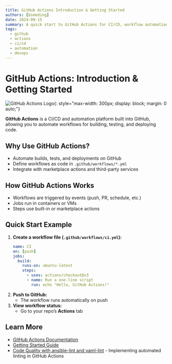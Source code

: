 ```yaml
---
title: GitHub Actions Introduction & Getting Started
authors: [bsmeding]
date: 2024-09-15
summary: A quick start to GitHub Actions for CI/CD, workflow automation, and integrating with the GitHub ecosystem.
tags:
  - github
  - actions
  - ci/cd
  - automation
  - devops
---
```


# GitHub Actions: Introduction & Getting Started

![GitHub Actions Logo](https://docs.github.com/assets/cb-345/images/social-cards/actions.png){: style="max-width: 300px; display: block; margin: 0 auto;"}

**GitHub Actions** is a CI/CD and automation platform built into GitHub, allowing you to automate workflows for building, testing, and deploying code.
<!-- more -->

## Why Use GitHub Actions?
- Automate builds, tests, and deployments on GitHub
- Define workflows as code in `.github/workflows/*.yml`
- Integrate with marketplace actions and third-party services

## How GitHub Actions Works
- Workflows are triggered by events (push, PR, schedule, etc.)
- Jobs run in containers or VMs
- Steps use built-in or marketplace actions

## Quick Start Example
1. **Create a workflow file (`.github/workflows/ci.yml`):**
   ```yaml
   name: CI
   on: [push]
   jobs:
     build:
       runs-on: ubuntu-latest
       steps:
         - uses: actions/checkout@v3
         - name: Run a one-line script
           run: echo "Hello, GitHub Actions!"
   ```
2. **Push to GitHub:**
   - The workflow runs automatically on push
3. **View workflow status:**
   - Go to your repo’s **Actions** tab

## Learn More
- [GitHub Actions Documentation](https://docs.github.com/en/actions)
- [Getting Started Guide](https://docs.github.com/en/actions/quickstart)
- [Code Quality with ansible-lint and yaml-lint](/blog/posts/2024/2024-09-12-ansible-lint-yaml-lint-ci-cd.md) - Implementing automated linting in GitHub Actions 